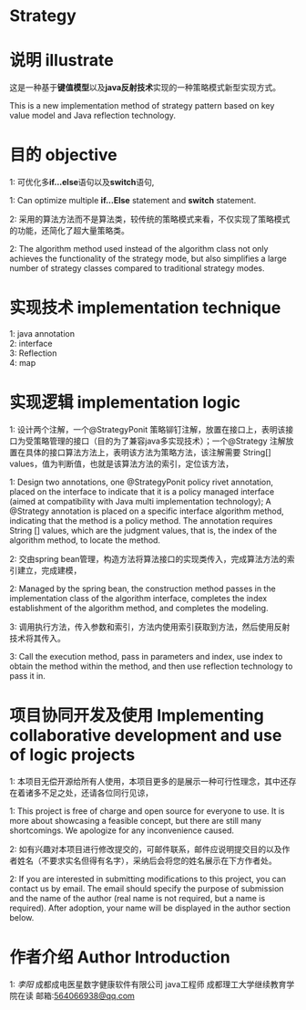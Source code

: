 # Strategy
# 说明 illustrate
这是一种基于**键值模型**以及**java反射技术**实现的一种策略模式新型实现方式。  
  
This is a new implementation method of strategy pattern based on key value model and Java reflection technology.  
  
# 目的 objective
1: 可优化多**if...else**语句以及**switch**语句,  
  
1: Can optimize multiple **if...Else** statement and **switch** statement.  
  
2: 采用的算法方法而不是算法类，较传统的策略模式来看，不仅实现了策略模式的功能，还简化了超大量策略类。  
   
2: The algorithm method used instead of the algorithm class not only achieves the functionality of the strategy mode, but also simplifies a large number of strategy classes compared to traditional strategy modes.  

# 实现技术 implementation technique  
1: java annotation  
2: interface  
3: Reflection  
4: map  
# 实现逻辑 implementation logic
1: 设计两个注解，一个@StrategyPonit 策略铆钉注解，放置在接口上，表明该接口为受策略管理的接口（目的为了兼容java多实现技术）；一个@Strategy 注解放置在具体的接口算法方法上，表明该方法为策略方法，该注解需要 String[] values，值为判断值，也就是该算法方法的索引，定位该方法，  
  
1: Design two annotations, one @StrategyPonit policy rivet annotation, placed on the interface to indicate that it is a policy managed interface (aimed at compatibility with Java multi implementation technology); A @Strategy annotation is placed on a specific interface algorithm method, indicating that the method is a policy method. The annotation requires String [] values, which are the judgment values, that is, the index of the algorithm method, to locate the method.  
  
2: 交由spring bean管理，构造方法将算法接口的实现类传入，完成算法方法的索引建立，完成建模，  
  
2: Managed by the spring bean, the construction method passes in the implementation class of the algorithm interface, completes the index establishment of the algorithm method, and completes the modeling.  

3: 调用执行方法，传入参数和索引，方法内使用索引获取到方法，然后使用反射技术将其传入。  
  
3: Call the execution method, pass in parameters and index, use index to obtain the method within the method, and then use reflection technology to pass it in.  

# 项目协同开发及使用 Implementing collaborative development and use of logic projects
1: 本项目无偿开源给所有人使用，本项目更多的是展示一种可行性理念，其中还存在着诸多不足之处，还请各位同行见谅，   
  
1: This project is free of charge and open source for everyone to use. It is more about showcasing a feasible concept, but there are still many shortcomings. We apologize for any inconvenience caused.  
  
2: 如有兴趣对本项目进行修改提交的，可邮件联系，邮件应说明提交目的以及作者姓名（不要求实名但得有名字），采纳后会将您的姓名展示在下方作者处。   
   
2: If you are interested in submitting modifications to this project, you can contact us by email. The email should specify the purpose of submission and the name of the author (real name is not required, but a name is required). After adoption, your name will be displayed in the author section below.  

# 作者介绍 Author Introduction
1: *李阳* 成都成电医星数字健康软件有限公司    java工程师     成都理工大学继续教育学院在读    邮箱:564066938@qq.com  


